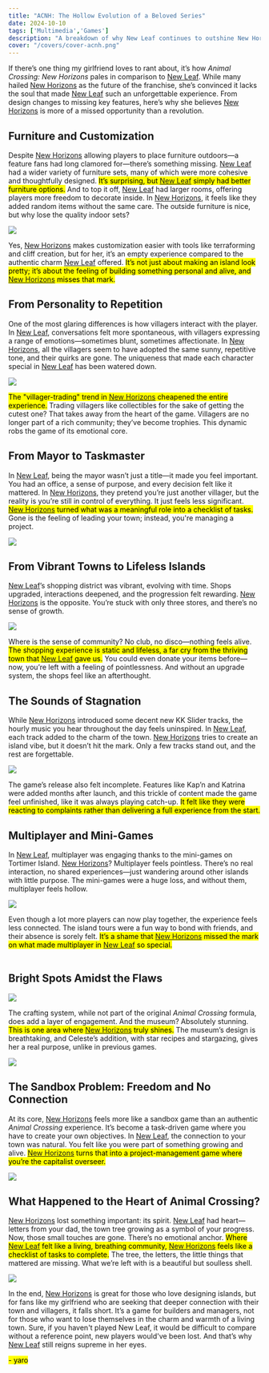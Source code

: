 ```yaml
---
title: "ACNH: The Hollow Evolution of a Beloved Series"  
date: 2024-10-10  
tags: ['Multimedia','Games']  
description: "A breakdown of why New Leaf continues to outshine New Horizons."  
cover: "/covers/cover-acnh.png"  
---
```


If there’s one thing my girlfriend loves to rant about, it’s how *Animal Crossing: New Horizons* pales in comparison to [New Leaf](https://en.wikipedia.org/wiki/Animal_Crossing:_New_Leaf). While many hailed [New Horizons](https://en.wikipedia.org/wiki/Animal_Crossing:_New_Horizons) as the future of the franchise, she’s convinced it lacks the soul that made [New Leaf](https://en.wikipedia.org/wiki/Animal_Crossing:_New_Leaf) such an unforgettable experience. From design changes to missing key features, here’s why she believes [New Horizons](https://en.wikipedia.org/wiki/Animal_Crossing:_New_Horizons) is more of a missed opportunity than a revolution.

## Furniture and Customization

Despite [New Horizons](https://en.wikipedia.org/wiki/Animal_Crossing:_New_Horizons) allowing players to place furniture outdoors—a feature fans had long clamored for—there’s something missing. [New Leaf](https://en.wikipedia.org/wiki/Animal_Crossing:_New_Leaf) had a wider variety of furniture sets, many of which were more cohesive and thoughtfully designed. <mark>It’s surprising, but [New Leaf](https://en.wikipedia.org/wiki/Animal_Crossing:_New_Leaf) simply had better furniture options.</mark> And to top it off, [New Leaf](https://en.wikipedia.org/wiki/Animal_Crossing:_New_Leaf) had larger rooms, offering players more freedom to decorate inside. In [New Horizons](https://en.wikipedia.org/wiki/Animal_Crossing:_New_Horizons), it feels like they added random items without the same care. The outside furniture is nice, but why lose the quality indoor sets?

![](image-117.png)

Yes, [New Horizons](https://en.wikipedia.org/wiki/Animal_Crossing:_New_Horizons) makes customization easier with tools like terraforming and cliff creation, but for her, it’s an empty experience compared to the authentic charm [New Leaf](https://en.wikipedia.org/wiki/Animal_Crossing:_New_Leaf) offered. <mark>It’s not just about making an island look pretty; it’s about the feeling of building something personal and alive, and [New Horizons](https://en.wikipedia.org/wiki/Animal_Crossing:_New_Horizons) misses that mark.</mark>


## From Personality to Repetition

One of the most glaring differences is how villagers interact with the player. In [New Leaf](https://en.wikipedia.org/wiki/Animal_Crossing:_New_Leaf), conversations felt more spontaneous, with villagers expressing a range of emotions—sometimes blunt, sometimes affectionate. In [New Horizons](https://en.wikipedia.org/wiki/Animal_Crossing:_New_Horizons), all the villagers seem to have adopted the same sunny, repetitive tone, and their quirks are gone. The uniqueness that made each character special in [New Leaf](https://en.wikipedia.org/wiki/Animal_Crossing:_New_Leaf) has been watered down.

![](image-118.png)

<mark>The "villager-trading" trend in [New Horizons](https://en.wikipedia.org/wiki/Animal_Crossing:_New_Horizons) cheapened the entire experience.</mark> Trading villagers like collectibles for the sake of getting the cutest one? That takes away from the heart of the game. Villagers are no longer part of a rich community; they’ve become trophies. This dynamic robs the game of its emotional core.


## From Mayor to Taskmaster

In [New Leaf](https://en.wikipedia.org/wiki/Animal_Crossing:_New_Leaf), being the mayor wasn’t just a title—it made you feel important. You had an office, a sense of purpose, and every decision felt like it mattered. In [New Horizons](https://en.wikipedia.org/wiki/Animal_Crossing:_New_Horizons), they pretend you’re just another villager, but the reality is you’re still in control of everything. It just feels less significant. <mark>[New Horizons](https://en.wikipedia.org/wiki/Animal_Crossing:_New_Horizons) turned what was a meaningful role into a checklist of tasks.</mark> Gone is the feeling of leading your town; instead, you're managing a project.

![](NL_Player_as_Mayor_2.png)

## From Vibrant Towns to Lifeless Islands

[New Leaf](https://en.wikipedia.org/wiki/Animal_Crossing:_New_Leaf)’s shopping district was vibrant, evolving with time. Shops upgraded, interactions deepened, and the progression felt rewarding. [New Horizons](https://en.wikipedia.org/wiki/Animal_Crossing:_New_Horizons) is the opposite. You’re stuck with only three stores, and there’s no sense of growth. 

![](image-119.png)

Where is the sense of community? No club, no disco—nothing feels alive. <mark>The shopping experience is static and lifeless, a far cry from the thriving town that [New Leaf](https://en.wikipedia.org/wiki/Animal_Crossing:_New_Leaf) gave us.</mark> You could even donate your items before—now, you’re left with a feeling of pointlessness. And without an upgrade system, the shops feel like an afterthought.


## The Sounds of Stagnation

While [New Horizons](https://en.wikipedia.org/wiki/Animal_Crossing:_New_Horizons) introduced some decent new KK Slider tracks, the hourly music you hear throughout the day feels uninspired. In [New Leaf](https://en.wikipedia.org/wiki/Animal_Crossing:_New_Leaf), each track added to the charm of the town. [New Horizons](https://en.wikipedia.org/wiki/Animal_Crossing:_New_Horizons) tries to create an island vibe, but it doesn’t hit the mark. Only a few tracks stand out, and the rest are forgettable. 

![](image-120.png)

The game’s release also felt incomplete. Features like Kap’n and Katrina were added months after launch, and this trickle of content made the game feel unfinished, like it was always playing catch-up. <mark>It felt like they were reacting to complaints rather than delivering a full experience from the start.</mark>

## Multiplayer and Mini-Games

In [New Leaf](https://en.wikipedia.org/wiki/Animal_Crossing:_New_Leaf), multiplayer was engaging thanks to the mini-games on Tortimer Island. [New Horizons](https://en.wikipedia.org/wiki/Animal_Crossing:_New_Horizons)? Multiplayer feels pointless. There’s no real interaction, no shared experiences—just wandering around other islands with little purpose. The mini-games were a huge loss, and without them, multiplayer feels hollow.

![](image-121.png)

Even though a lot more players can now play together, the experience feels less connected. The island tours were a fun way to bond with friends, and their absence is sorely felt. <mark>It’s a shame that [New Horizons](https://en.wikipedia.org/wiki/Animal_Crossing:_New_Horizons) missed the mark on what made multiplayer in [New Leaf](https://en.wikipedia.org/wiki/Animal_Crossing:_New_Leaf) so special.</mark> <br><br>

## Bright Spots Amidst the Flaws

![](image-122.png)

The crafting system, while not part of the original *Animal Crossing* formula, does add a layer of engagement. And the museum? Absolutely stunning. <mark>This is one area where [New Horizons](https://en.wikipedia.org/wiki/Animal_Crossing:_New_Horizons) truly shines.</mark> The museum’s design is breathtaking, and Celeste’s addition, with star recipes and stargazing, gives her a real purpose, unlike in previous games.

![](image-123.png)

## The Sandbox Problem: Freedom and No Connection

At its core, [New Horizons](https://en.wikipedia.org/wiki/Animal_Crossing:_New_Horizons) feels more like a sandbox game than an authentic *Animal Crossing* experience. It’s become a task-driven game where you have to create your own objectives. In [New Leaf](https://en.wikipedia.org/wiki/Animal_Crossing:_New_Leaf), the connection to your town was natural. You felt like you were part of something growing and alive. <mark>[New Horizons](https://en.wikipedia.org/wiki/Animal_Crossing:_New_Horizons) turns that into a project-management game where you’re the capitalist overseer.</mark> <br>

![](image-124.png)


## What Happened to the Heart of Animal Crossing?

[New Horizons](https://en.wikipedia.org/wiki/Animal_Crossing:_New_Horizons) lost something important: its spirit. [New Leaf](https://en.wikipedia.org/wiki/Animal_Crossing:_New_Leaf) had heart—letters from your dad, the town tree growing as a symbol of your progress. Now, those small touches are gone. There’s no emotional anchor. <mark>Where [New Leaf](https://en.wikipedia.org/wiki/Animal_Crossing:_New_Leaf) felt like a living, breathing community, [New Horizons](https://en.wikipedia.org/wiki/Animal_Crossing:_New_Horizons) feels like a checklist of tasks to complete.</mark> The tree, the letters, the little things that mattered are missing. What we’re left with is a beautiful but soulless shell.

![](image-125.png)

In the end, [New Horizons](https://en.wikipedia.org/wiki/Animal_Crossing:_New_Horizons) is great for those who love designing islands, but for fans like my girlfriend who are seeking that deeper connection with their town and villagers, it falls short. It’s a game for builders and managers, not for those who want to lose themselves in the charm and warmth of a living town. Sure, if you haven't played New Leaf, it would be difficult to compare without a reference point, new players would've been lost. And that’s why [New Leaf](https://en.wikipedia.org/wiki/Animal_Crossing:_New_Leaf) still reigns supreme in her eyes. 

<mark>- yaro</mark>